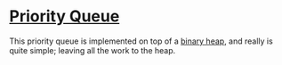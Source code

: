 # [Priority Queue](https://en.wikipedia.org/wiki/Priority_queue)

This priority queue is implemented on top of a [binary heap](../../heap/binary-heap), and really is quite simple; leaving all the work to the heap.

